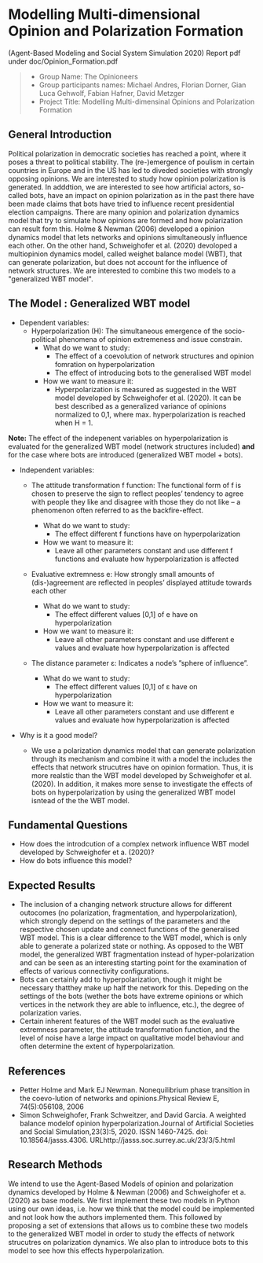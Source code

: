 # Modelling Multi-dimensional Opinion and Polarization Formation 
(Agent-Based Modeling and Social System Simulation 2020)
Report pdf under doc/Opinion_Formation.pdf


> * Group Name: The Opinioneers
> * Group participants names: Michael Andres, Florian Dorner, Gian Luca Gehwolf, Fabian Hafner, David Metzger
> * Project Title: Modelling Multi-dimensinal Opinions and Polarization Formation

## General Introduction

Political polarization in democratic societies has reached a point, where it poses a threat to political stability. The (re-)emergence of poulism in certain countries in Europe and in the US has led to diveded societies with strongly opposing opinions. We are interested to study how opinion polarization is generated. In adddtion, we are interested to see how artificial actors, so-called bots, have an impact on opinion polarization as in the past there have been made claims that bots have tried to influence recent presidential election campaigns. There are many opinion and polarization dynamics model that try to simulate how opinions are formed and how polarization can result form this.
Holme & Newman (2006) developed a opinion dynamics model that lets networks and opinions simultaneously influence each other. On the other hand, Schweighofer et al. (2020) devoloped a multiopinion dynamics model, called weighet balance model (WBT), that can generate polarization, but does not account for the influence of network structures. We are interested to combine this two models to a "generalized WBT model".

## The Model : Generalized WBT model
* Dependent variables:
  * Hyperpolarization (H): The simultaneous emergence of the socio-political phenomena of opinion extremeness and issue constrain.
     * What do we want to study:
        * The effect of a coevolution of network structures and opinion fomration on hyperpolarization
        * The effect of introducing bots to the generalised WBT model
     * How we want to measure it: 
        * Hyperpolarization is measured as suggested in the WBT model developed by Schweighofer et al. (2020). It can be best described as a generalized variance of opinions normalized to 0,1, where max. hyperpolarization is reached when H = 1. 

**Note:** The effect of the indepenent variables on hyperpolarization is evaluated for the generalized WBT model (network structures included) **and** for the case where bots are introduced (generalized WBT model + bots).
  
* Independent variables: 
   *  The attitude transformation f function: The  functional  form  of f is  chosen  to  preserve  the  sign  to  reflect  peoples’  tendency  to agree with people they like and disagree with those they do not like – a phenomenon often referred to as the backfire-effect.
      * What do we want to study:
        * The effect different f functions have on hyperpolarization
      * How we want to measure it: 
        * Leave all other parameters constant and use different f functions and evaluate how hyperpolarization is affected
        
   * Evaluative extremness e: How strongly small amounts of (dis-)agreement are reflected in peoples’ displayed attitude towards each other
     * What do we want to study:
        * The effect different values [0,1] of e have on hyperpolarization
     * How we want to measure it: 
        * Leave all other parameters constant and use different e values and evaluate how hyperpolarization is affected
        
   * The  distance  parameter ε: Indicates  a  node’s  ”sphere  of influence”.
     * What do we want to study:
        * The effect different values [0,1] of ε have on hyperpolarization
     * How we want to measure it: 
        * Leave all other parameters constant and use different e values and evaluate how hyperpolarization is affected

* Why is it a good model? 
  * We use a polarization dynamics model that can generate polarization through its mechanism and combine it with a model the includes the effects that network strucutres have on opinion formation. Thus, it is more realstic than the WBT model developed by Schweighofer et al. (2020). In addition, it makes more sense to investigate the effects of bots on hyperpolarization by using the generalized WBT model isntead of the the WBT model.
   

## Fundamental Questions

* How does the introdcution of a complex network influence WBT model developed by Schweighofer et a. (2020)?
* How do bots influence this model?

## Expected Results

* The inclusion of a changing network structure allows for different outocomes (no polarization, fragmentation, and hyperpolarization), which strongly depend on the settings of the parameters and the respective chosen update and connect functions of the generalised WBT model. This is a clear difference to the WBT model, which is  only able to generate a polarized state or nothing. As opposed to the WBT model, the generalized WBT  fragmentation instead of hyper-polarization and can be seen as an interesting starting point for the examination of effects of various connectivity configurations.
* Bots can certainly add to hyperpolarization, though it might be necessary thatthey make up half the network for this. Depeding on the settings of the bots (wether the bots have extreme opinions or which vertices in the network they are able to influence, etc.), the degree of polarization varies.
* Certain inherent features of the  WBT model such as the evaluative extremness parameter, the attitude transformation function, and the level of noise have a large impact on qualitative model behaviour and often determine  the  extent  of  hyperpolarization.


## References 

- Petter Holme and Mark EJ Newman. Nonequilibrium phase transition in the coevo-lution of networks and opinions.Physical Review E, 74(5):056108, 2006
- Simon Schweighofer, Frank Schweitzer, and David Garcia. A weighted balance modelof opinion hyperpolarization.Journal of Artificial Societies and Social Simulation,23(3):5,    2020.  ISSN 1460-7425.  doi:  10.18564/jasss.4306.  URLhttp://jasss.soc.surrey.ac.uk/23/3/5.html



## Research Methods
  
We intend to use the Agent-Based Models of opinion and polarization dynamics developed by Holme & Newman (2006) and Schweighofer et a. (2020) as base models. We first implement these two models in Python using our own ideas, i.e. how we think that the model could be implemented and not look how the authors implemented them. This followed by proposing a set of extensions that allows us to combine these two models to the generalized WBT model in order to study the effects of network strucutres on polarization dynamics. We also plan to introduce bots to this model to see how this effects hyperpolarization.

